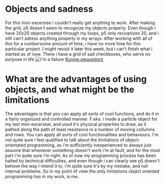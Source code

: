 # Objects and sadness
For this mini-excersise i couldn't really get anything to work. After making the grid, p5 doesn't seem to recognize my objects properly. Even though i have 20x20 objects created through my loops, p5 only recoqnizes 20, and i still can't adress anything properly in my arrays.
After working with all of this for a cumbersome amount of time, i have no more time for this particular project. I might revisit it later this week, but i can't finish what i started as of now. There i have a grid of sad checkboxes, who serve no purpose in life
![i'm a failure]()
[Runme.pleasedont](https://cdn.rawgit.com/GustneGustav/Rasmus-er-sej-og-flot/ec64b17c/Mini-ex7%20-%20Objects/index.html)
# What are the advantages of using objects, and what might be the limitations
The advantages is that you can apply all sorts of cool functions, and do it in a fairly organized and controlled manner. F.eks. i made a particle object for my last mini-excersise, and used it's physical properties to draw, as it pathed along the path of least resistance in a number of moving collumns and rows. You can apply all sorts of cool functionalities and behaviours.
I'm not quite sure i feel qualified to talk about the limitations of object-orientated programming, as i'm sufficiently inexperienced to always just assume that whenever something doesn't work i'm at fault, and for the most part i'm quite sure i'm right. As of now my programming process has been halted by technical difficulties, and even though i can clearly see p5 doesn't behave the way i intend it to, i'm quite sure it's by my mistake, and not internal problems. So in my point of view the only limitations object oriented programming has in my work, is me.
